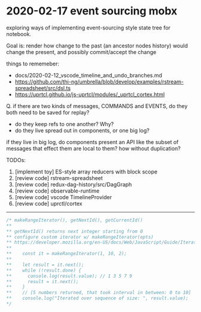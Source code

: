 # 2020-02-17 event sourcing mobx

exploring ways of implementing event-sourcing style state tree for notebook.

Goal is: render how change to the past (an ancestor nodes history) would change the present, and possibly commit/accept the change

things to rememeber:
- docs/2020-02-12_vscode_timeline_and_undo_branches.md
- https://github.com/thi-ng/umbrella/blob/develop/examples/rstream-spreadsheet/src/dsl.ts
- https://uprtcl.github.io/js-uprtcl/modules/_uprtcl_cortex.html

Q. if there are two kinds of messages, COMMANDS and EVENTS, do they both need to be saved for replay?
- do they keep refs to one another? Why?
- do they live spread out in components, or one big log?

if they live in big log, do components present an API like the subset of messages that effect them are local to them? how without duplication?




TODOs:

1. [implement toy] ES-style array reducers with block scope
2. [review code] rstream-spreadsheet
3. [review code] redux-dag-history/src/DagGraph
4. [review code] observable-runtime
5. [review code] vscode TimelineProvider
6. [review code] uprctl/cortex



---
```js
/* makeRangeIterator(), getNextId(), getCurrentId()
** 
** getNextId() returns next integer starting from 0
** configure custom iterator w/ makeRangeIterator(opts)
** https://developer.mozilla.org/en-US/docs/Web/JavaScript/Guide/Iterators_and_Generators
**  
**    const it = makeRangeIterator(1, 10, 2);
**
**    let result = it.next();
**    while (!result.done) {
**      console.log(result.value); // 1 3 5 7 9
**      result = it.next();
**    }
**    // [5 numbers returned, that took interval in between: 0 to 10]
**    console.log("Iterated over sequence of size: ", result.value);
*/
```